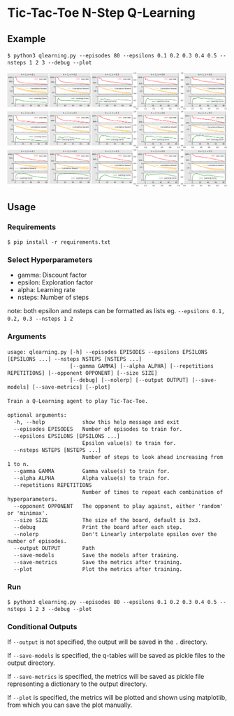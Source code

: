 # Tic-Tac-Toe N-Step Q-Learning
## Example
    $ python3 qlearning.py --episodes 80 --epsilons 0.1 0.2 0.3 0.4 0.5 --nsteps 1 2 3 --debug --plot

![Metrics](./tictactoe-qlearning-metrics.png "Example output")

## Usage

### Requirements
    $ pip install -r requirements.txt

### Select Hyperparameters
- gamma: Discount factor
- epsilon: Exploration factor
- alpha: Learning rate
- nsteps: Number of steps

note: both epsilon and nsteps can be formatted as lists eg. `--epsilons 0.1, 0.2, 0.3 --nsteps 1 2`

### Arguments

```
usage: qlearning.py [-h] --episodes EPISODES --epsilons EPSILONS [EPSILONS ...] --nsteps NSTEPS [NSTEPS ...]
                    [--gamma GAMMA] [--alpha ALPHA] [--repetitions REPETITIONS] [--opponent OPPONENT] [--size SIZE]
                    [--debug] [--nolerp] [--output OUTPUT] [--save-models] [--save-metrics] [--plot]

Train a Q-Learning agent to play Tic-Tac-Toe.

optional arguments:
  -h, --help            show this help message and exit
  --episodes EPISODES   Number of episodes to train for.
  --epsilons EPSILONS [EPSILONS ...]
                        Epsilon value(s) to train for.
  --nsteps NSTEPS [NSTEPS ...]
                        Number of steps to look ahead increasing from 1 to n.
  --gamma GAMMA         Gamma value(s) to train for.
  --alpha ALPHA         Alpha value(s) to train for.
  --repetitions REPETITIONS
                        Number of times to repeat each combination of hyperparameters.
  --opponent OPPONENT   The opponent to play against, either 'random' or 'minimax'.
  --size SIZE           The size of the board, default is 3x3.
  --debug               Print the board after each step.
  --nolerp              Don't Linearly interpolate epsilon over the number of episodes.
  --output OUTPUT       Path
  --save-models         Save the models after training.
  --save-metrics        Save the metrics after training.
  --plot                Plot the metrics after training.
```

### Run
    $ python3 qlearning.py --episodes 80 --epsilons 0.1 0.2 0.3 0.4 0.5 --nsteps 1 2 3 --debug --plot

### Conditional Outputs
If `--output` is not specified, the output will be saved in the `.` directory.


If `--save-models` is specified, the q-tables will be saved as pickle files to the output directory.


If `--save-metrics` is specified, the metrics will be saved as pickle file representing a dictionary to the output directory.

If `--plot` is specified, the metrics will be plotted and shown using matplotlib, from which you can save the plot manually.
